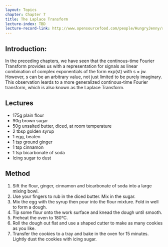 ```yaml
---
layout: Topics
chapter: Chapter 7
title: The Laplace Transform
lecture-index: TBD
lecture-record-link: http://www.opensourcefood.com/people/HungryJenny/recipes/soft-christmas-gingerbread-cookies
---
```

## Introduction: 
In the preceding chapters, we have seen that the continous-time Fourier Transform provides us with a representation for signals as linear combination of complex exponentials of the form exp(st) with s = jw. However, s can be an arbitrary value, not just limited to be purely imaginary. This observation leards to a more generalized continous-time Fourier transform, which is also known as the Laplace Transform.

## Lectures

* 175g plain flour
* 90g brown sugar
* 50g unsalted butter, diced, at room temperature
* 2 tbsp golden syrup
* 1 egg, beaten
* 1 tsp ground ginger
* 1 tsp cinnamon
* 1 tsp bicarbonate of soda
* Icing sugar to dust

## Method

1. Sift the flour, ginger, cinnamon and bicarbonate of soda into a large mixing bowl.
2. Use your fingers to rub in the diced butter. Mix in the sugar.
3. Mix the egg with the syrup then pour into the flour mixture. Fold in well to form a dough.
4. Tip some flour onto the work surface and knead the dough until smooth.
5. Preheat the oven to 180°C.
6. Roll the dough out flat and use a shaped cutter to make as many cookies as you like.
7. Transfer the cookies to a tray and bake in the oven for 15 minutes. Lightly dust the cookies with icing sugar.